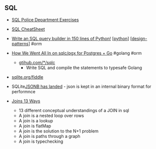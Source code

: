 SQL
---

* [SQL Police Department Exercises](https://sqlpd.com/)

* [SQL CheatSheet](https://devhints.io/mysql)

* [Write an SQL query builder in 150 lines of Python!](https://death.andgravity.com/query-builder-how) [[python]] [[design-patterns]] #orm

* [How We Went All In on sqlc/pgx for Postgres + Go](https://brandur.org/sqlc) #golang #orm
    * [gtihub.com/*/sqlc](https://github.com/kyleconroy/sqlc)
        * Write SQL and compile the statements to typesafe Golang

* [sqlite.org/fiddle](https://sqlite.org/fiddle/)
* SQLite[JSONB has landed](https://sqlite.org/forum/forumpost/fa6f64e3dc1a5d97) - json is kept in an internal binary format for performnce

* [Joins 13 Ways](https://justinjaffray.com/joins-13-ways/)
    * 13 different conceptual understandings of a JOIN in sql
    * A join is a nested loop over rows
    * A join is a lookup
    * A join is flatMap
    * A join is the solution to the N+1 problem
    * A join is paths through a graph
    * A join is typechecking

[//begin]: # "Autogenerated link references for markdown compatibility"
[python]: python.md "python3"
[design-patterns]: design-patterns.md "Design patterns"
[//end]: # "Autogenerated link references"